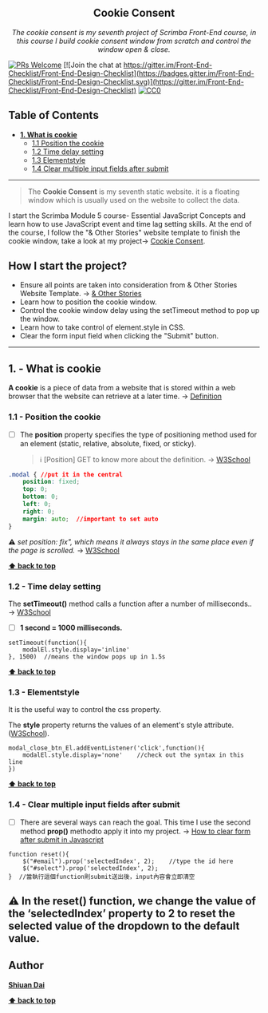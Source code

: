 <h2 align="center">Cookie Consent</h2>

<p align="center">
  <em> The cookie consent is my seventh project of Scrimba Front-End course, in this course I build cookie consent window from scratch and control the window open & close.</em>
</p>

[![PRs Welcome](https://img.shields.io/badge/PRs-welcome-brightgreen.svg)](http://makeapullrequest.com) [![Join the chat at https://gitter.im/Front-End-Checklist/Front-End-Design-Checklist](https://badges.gitter.im/Front-End-Checklist/Front-End-Design-Checklist.svg)](https://gitter.im/Front-End-Checklist/Front-End-Design-Checklist) [![CC0](https://img.shields.io/badge/license-CC0-green.svg)](https://creativecommons.org/publicdomain/zero/1.0/)

## Table of Contents
* **[1. What is cookie](#1---What-is-cookie)**
	* [1.1 Position the cookie](#11---Position-the-cookie)
	* [1.2 Time delay setting](#12---Time-delay-setting)
	* [1.3 Elementstyle](#13---Elementstyle)
	* [1.4 Clear multiple input fields after submit](#14---Clear-multiple-input-fields-after-submit)

---

> The **Cookie Consent** is my seventh static website. it is a floating window which is usually used on the website to collect the data. 

I start the Scrimba Module 5 course- Essential JavaScript Concepts and learn how to use JavaScript event and time lag setting skills. At the end of the course, I follow the "& Other Stories" website template to finish the cookie window, take a look at my project→ [Cookie Consent](https://shiuandai.github.io/Cookie-Consent/).

## How I start the project?

* Ensure all points are taken into consideration from & Other Stories Website Template. → [& Other Stories](https://www.stories.com/en/index.html)
* Learn how to position the cookie window.
* Control the cookie window delay using the setTimeout method to pop up the window.
* Learn how to take control of element.style in CSS.
* Clear the form input field when clicking the "Submit" button.

---

## 1. - What is cookie

**A cookie** is a piece of data from a website that is stored within a web browser that the website can retrieve at a later time. → [Definition](https://www.trendmicro.com/vinfo/us/security/definition/cookies)

### 1.1 - Position the cookie

* [ ] The **position** property specifies the type of positioning method used for an element (static, relative, absolute, fixed, or sticky).
	> ℹ️ [Position] GET to know more about the definition. → [W3School](https://www.w3schools.com/cssref/pr_class_position.php)

```css //central the cookie window //remember to set to fix
.modal { //put it in the central
    position: fixed;
    top: 0;
    bottom: 0;
    left: 0;
    right: 0;
    margin: auto;  //important to set auto
}
```

⚠️ *set position: fix", which means it always stays in the same place even if the page is scrolled.* → [W3School](https://www.w3schools.com/css/css_positioning.asp)

**[⬆ back to top](#table-of-contents)**


### 1.2 - Time delay setting

The **setTimeout()** method calls a function after a number of milliseconds.. → [W3School](https://www.w3schools.com/jsref/met_win_settimeout.asp)

* [ ] **1 second = 1000 milliseconds.**

```JS Syntax
setTimeout(function(){
    modalEl.style.display='inline'
}, 1500)  //means the window pops up in 1.5s
```

**[⬆ back to top](#table-of-contents)**


### 1.3 - Elementstyle

It is the useful way to control the css property.

The **style** property returns the values of an element's style attribute. ([W3School](https://www.w3schools.com/jsref/prop_html_style.asp)).

```JS Syntax
modal_close_btn_El.addEventListener('click',function(){
    modalEl.style.display='none'    //check out the syntax in this line
})
```

**[⬆ back to top](#table-of-contents)**


### 1.4 - Clear multiple input fields after submit

* [ ] There are several ways can reach the goal. This time I use the second method **prop()** methodto apply it into my project. → [How to clear form after submit in Javascript](https://www.tutorialspoint.com/how-to-reset-selected-value-to-default-using-jquery) 

```JS Syntax
function reset(){
    $("#email").prop('selectedIndex', 2);    //type the id here 
    $("#select").prop('selectedIndex', 2);
}  //當執行這個function則submit送出後，input內容會立即清空
```

⚠️ In the reset() function, we change the value of the ‘selectedIndex’ property to 2 to reset the selected value of the dropdown to the default value.
---

## Author

**[Shiuan Dai](https://www.linkedin.com/in/shiuandai/)**

**[⬆ back to top](#table-of-contents)**


[6]:	https://guideguide.me/
[7]:	https://www.sketchapp.com/docs/canvas/rulers-guides-grids/
[8]:	https://getbootstrap.com/docs/4.0/layout/grid/
[9]:	http://flexboxgrid.com/
[10]: https://css-tricks.com/dont-overthink-it-grids/
[11]:	https://www.lifewire.com/aco-file-2619477
[16]:	http://bradfrost.com/blog/post/atomic-web-design/
[22]:	https://js.libhunt.com/
[23]:	https://bestof.js.org/
[28]:	https://gitter.im/Front-End-Checklist/Front-End-Design-Checklist
